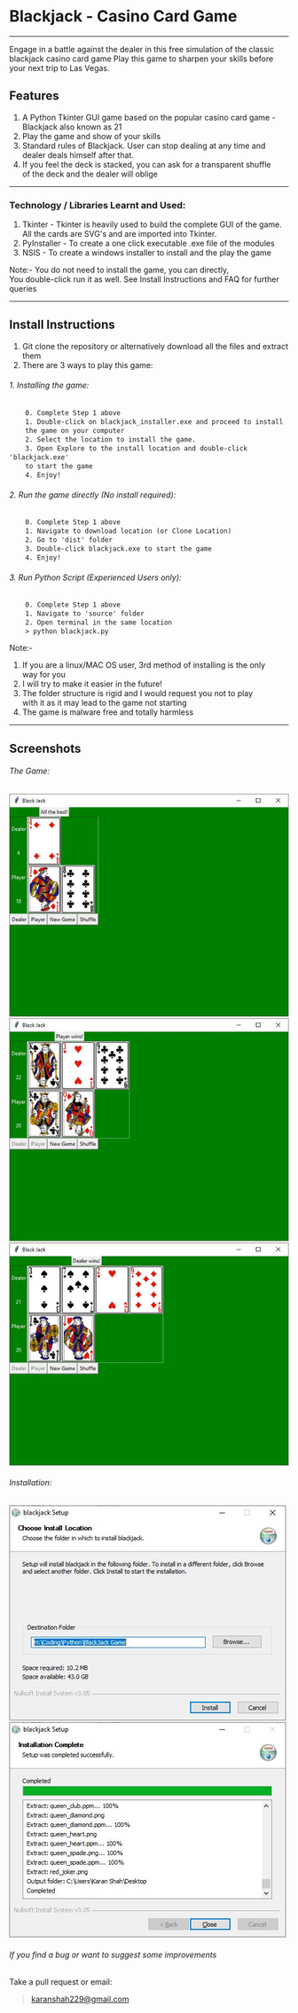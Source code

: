 # Blackjack - Casino Card Game

---

Engage in a battle against the dealer in this free simulation of the classic blackjack casino card game
Play this game to sharpen your skills before your next trip to Las Vegas.


## Features

1. A Python Tkinter GUI game based on the popular casino card game -  Blackjack also known as 21
2. Play the game and show of your skills
3. Standard rules of Blackjack. User can stop dealing at any time and   
dealer deals himself after that.
4. If you feel the deck is stacked, you can ask for a transparent shuffle   
of the deck and the dealer will oblige

---

### Technology / Libraries Learnt and Used:
1. Tkinter - Tkinter is heavily used to build the complete GUI of the game.  
All the cards are SVG's and are imported into Tkinter.
2.  PyInstaller - To create a one click executable .exe file of the modules
3. NSIS - To create a windows installer to install and the play the game

Note:- You do not need to install the game, you can directly,  
You double-click run it as well. See Install Instructions and FAQ for further queries

---

## Install Instructions

1. Git clone the repository or alternatively download all the files and extract them
2. There are 3 ways to play this game:  
###### 1. Installing the game:  
		0. Complete Step 1 above
		1. Double-click on blackjack_installer.exe and proceed to install  
		the game on your computer
		2. Select the location to install the game.
		3. Open Explore to the install location and double-click 'blackjack.exe'   
		to start the game
		4. Enjoy!
###### 2. Run the game directly (No install required):  
		0. Complete Step 1 above
		1. Navigate to download location (or Clone Location)
		2. Go to 'dist' folder
		3. Double-click blackjack.exe to start the game
		4. Enjoy!
###### 3. Run Python Script (Experienced Users only):  
		0. Complete Step 1 above
		1. Navigate to 'source' folder
		2. Open terminal in the same location
		> python blackjack.py

Note:-
1. If you are a linux/MAC OS user, 3rd method of installing is the only   
way for you
2. I will try to make it easier in the future!
3. The folder structure is rigid and I would request you not to play  
with it as it may lead to the game not starting
4. The game is malware free and totally harmless
---

## Screenshots

###### The Game:
![alt text](https://github.com/karanshah229/BlackJack---Python-Game/blob/master/screenshots/game/new_game.JPG "New Game")  
![alt text](https://github.com/karanshah229/BlackJack---Python-Game/blob/master/screenshots/game/player_wins.JPG "Player Wins")  
![alt text](https://github.com/karanshah229/BlackJack---Python-Game/blob/master/screenshots/game/dealer_wins.JPG "Dealer Wins")  

###### Installation:
![alt text](https://github.com/karanshah229/BlackJack---Python-Game/blob/master/screenshots/installer/1.JPG "Select install location")
![alt text](https://github.com/karanshah229/BlackJack---Python-Game/blob/master/screenshots/installer/2.JPG "Double-click blackjack.exe file")

###### If you find a bug or want to suggest some improvements
Take a pull request or email:
> karanshah229@gmail.com
